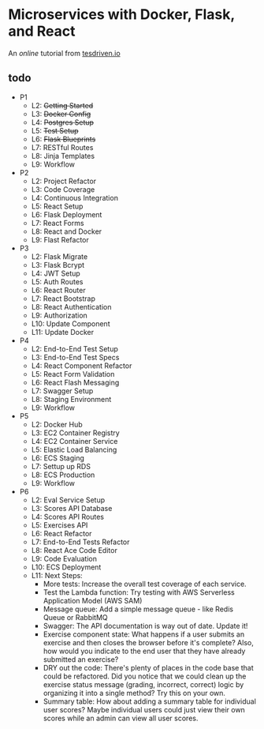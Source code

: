 # Microservices with Docker, Flask, and React
An _online_ tutorial from [tesdriven.io](https://testdriven.io/)
## todo
- P1
    - L2: ~~Getting Started~~
    - L3: ~~Docker Config~~
    - L4: ~~Postgres Setup~~
    - L5: ~~Test Setup~~
    - L6: ~~Flask Blueprints~~
    - L7: RESTful Routes
    - L8: Jinja Templates
    - L9: Workflow
- P2
    - L2: Project Refactor
    - L3: Code Coverage
    - L4: Continuous Integration
    - L5: React Setup
    - L6: Flask Deployment
    - L7: React Forms
    - L8: React and Docker
    - L9: Flast Refactor
- P3
    - L2: Flask Migrate
    - L3: Flask Bcrypt
    - L4: JWT Setup
    - L5: Auth Routes
    - L6: React Router
    - L7: React Bootstrap
    - L8: React Authentication
    - L9: Authorization
    - L10: Update Component
    - L11: Update Docker
- P4
    - L2: End-to-End Test Setup
    - L3: End-to-End Test Specs
    - L4: React Component Refactor
    - L5: React Form Validation
    - L6: React Flash Messaging
    - L7: Swagger Setup
    - L8: Staging Environment
    - L9: Workflow
- P5
    - L2: Docker Hub
    - L3: EC2 Container Registry
    - L4: EC2 Container Service
    - L5: Elastic Load Balancing
    - L6: ECS Staging
    - L7: Settup up RDS
    - L8: ECS Production
    - L9: Workflow
- P6
    - L2: Eval Service Setup
    - L3: Scores API Database
    - L4: Scores API Routes
    - L5: Exercises API
    - L6: React Refactor
    - L7: End-to-End Tests Refactor
    - L8: React Ace Code Editor
    - L9: Code Evaluation
    - L10: ECS Deployment
    - L11: Next Steps:
        - More tests: Increase the overall test coverage of each service.
        - Test the Lambda function: Try testing with AWS Serverless Application Model (AWS SAM)
        - Message queue: Add a simple message queue - like Redis Queue or RabbitMQ
        - Swagger: The API documentation is way out of date. Update it!
        - Exercise component state: What happens if a user submits an exercise and then closes the browser before it's complete? Also, how would you indicate to the end user that they have already submitted an exercise?
        - DRY out the code: There's plenty of places in the code base that could be refactored. Did you notice that we could clean up the exercise status message (grading, incorrect, correct) logic by organizing it into a single method? Try this on your own.
        - Summary table: How about adding a summary table for individual user scores? Maybe individual users could just view their own scores while an admin can view all user scores.
